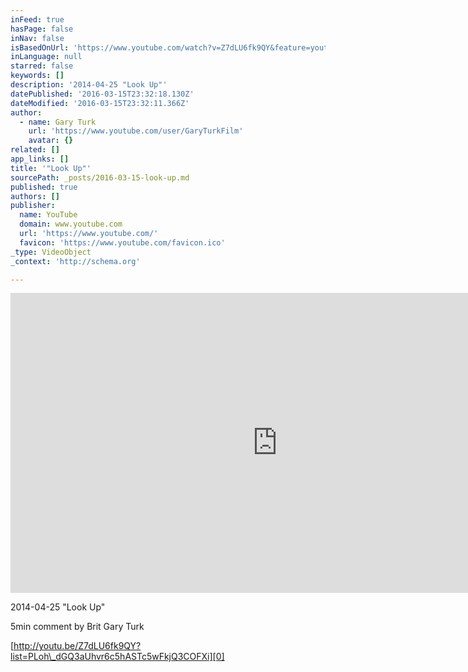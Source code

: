 ```yaml
---
inFeed: true
hasPage: false
inNav: false
isBasedOnUrl: 'https://www.youtube.com/watch?v=Z7dLU6fk9QY&feature=youtu.be&list=PLoh_dGQ3aUhvr6c5hASTc5wFkjQ3COFXi'
inLanguage: null
starred: false
keywords: []
description: '2014-04-25 "Look Up"'
datePublished: '2016-03-15T23:32:18.130Z'
dateModified: '2016-03-15T23:32:11.366Z'
author:
  - name: Gary Turk
    url: 'https://www.youtube.com/user/GaryTurkFilm'
    avatar: {}
related: []
app_links: []
title: '"Look Up"'
sourcePath: _posts/2016-03-15-look-up.md
published: true
authors: []
publisher:
  name: YouTube
  domain: www.youtube.com
  url: 'https://www.youtube.com/'
  favicon: 'https://www.youtube.com/favicon.ico'
_type: VideoObject
_context: 'http://schema.org'

---
```

<iframe src="https://cdn.embedly.com/widgets/media.html?src=https%3A%2F%2Fwww.youtube.com%2Fembed%2Fvideoseries%3Flist%3DPLoh_dGQ3aUhvr6c5hASTc5wFkjQ3COFXi&amp;url=https%3A%2F%2Fwww.youtube.com%2Fwatch%3Fv%3DZ7dLU6fk9QY%26feature%3Dyoutu.be%26list%3DPLoh_dGQ3aUhvr6c5hASTc5wFkjQ3COFXi&amp;image=https%3A%2F%2Fi.ytimg.com%2Fvi%2FZ7dLU6fk9QY%2Fhqdefault.jpg&amp;key=b7d04c9b404c499eba89ee7072e1c4f7&amp;type=text%2Fhtml&amp;schema=youtube" width="854" height="480" scrolling="no" frameborder="0" allowfullscreen="allowfullscreen" style=""></iframe>

2014-04-25 "Look Up"

5min comment by Brit Gary Turk

[http://youtu.be/Z7dLU6fk9QY?list=PLoh\_dGQ3aUhvr6c5hASTc5wFkjQ3COFXi][0]

[0]: http://youtu.be/Z7dLU6fk9QY?list=PLoh_dGQ3aUhvr6c5hASTc5wFkjQ3COFXi